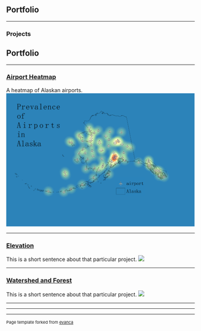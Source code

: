 ## Portfolio

---

### Projects
## Portfolio

---
### [Airport Heatmap](/project1/index)
A heatmap of Alaskan airports.
[<img src="project1/heatairports.pdf"/>](/project1/index)

---
### [Elevation](/project2/index)
This is a short sentence about that particular project.
[<img src="project_probation/LOI_Transit_Isos.png?raw=true"/>](/project2/index)

---
### [Watershed and Forest](/project3/index)
This is a short sentence about that particular project.
[<img src="project_probation/LOI_Walking_Isos.png?raw=true"/>](/project3/index)

---

---




---
<p style="font-size:11px">Page template forked from <a href="https://github.com/evanca/quick-portfolio">evanca</a></p>
<!-- Remove above link if you don't want to attibute -->
